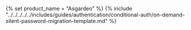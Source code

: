 {% set product_name = "Asgardeo" %}
{% include "../../../../../includes/guides/authentication/conditional-auth/on-demand-silent-password-migration-template.md" %}